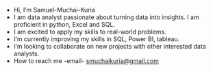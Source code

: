 -  Hi, I’m  Samuel-Muchai-Kuria
-  I am data analyst passionate about turning data into insights. I am proficient in python, Excel and SQL.
-  I  am excited to apply my skills to real-world problems.
-  I’m currently improving my skills in SQL, Power BI, tableau.
-  I’m looking to collaborate on new projects with other interested data analysts.
-  How to reach me -email- smuchaikuria@gmail.com

<!---
Samuel-Muchai-Kuria/Samuel-Muchai-Kuria is a ✨ special ✨ repository because its `README.md` (this file) appears on your GitHub profile.
You can click the Preview link to take a look at your changes.
--->

